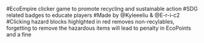 #EcoEmpire clicker game to promote recycling and sustainable action
#SDG related badges to educate players
#Made by @Kyleeeliu & @E-r-i-c2
#Clicking hazard blocks highlghted in red removes non-recylables, forgetting to remove the hazardous items will lead to penalty in EcoPoints and a fine
